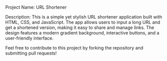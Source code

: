 Project Name: URL Shortener

Description: This is a simple yet stylish URL shortener application built with HTML, CSS, and JavaScript. The app allows users to input a long URL and get a shortened version, making it easy to share and manage links. The design features a modern gradient background, interactive buttons, and a user-friendly interface.



Feel free to contribute to this project by forking the repository and submitting pull requests!
